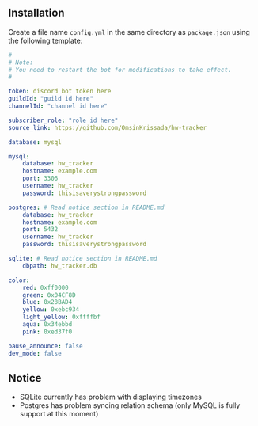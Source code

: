 ## Installation

Create a file name `config.yml` in the same directory as `package.json` using the following template:

```yml
#
# Note:
# You need to restart the bot for modifications to take effect.
#

token: discord bot token here
guildId: "guild id here"
channelId: "channel id here"

subscriber_role: "role id here"
source_link: https://github.com/OmsinKrissada/hw-tracker

database: mysql

mysql:
    database: hw_tracker
    hostname: example.com
    port: 3306
    username: hw_tracker
    password: thisisaverystrongpassword

postgres: # Read notice section in README.md
    database: hw_tracker
    hostname: example.com
    port: 5432
    username: hw_tracker
    password: thisisaverystrongpassword

sqlite: # Read notice section in README.md
    dbpath: hw_tracker.db

color:
    red: 0xff0000
    green: 0x04CF8D
    blue: 0x28BAD4
    yellow: 0xebc934
    light_yellow: 0xffffbf
    aqua: 0x34ebbd
    pink: 0xed37f0

pause_announce: false
dev_mode: false
```

## Notice

-   SQLite currently has problem with displaying timezones
-   Postgres has problem syncing relation schema
    (only MySQL is fully support at this moment)
